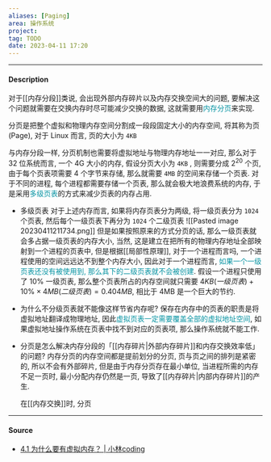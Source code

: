 ```yaml
---
aliases: [Paging]
area: 操作系统
project: 
tag: TODO
date: 2023-04-11 17:20
---
```

---
#### Description
对于[[内存分段]]类说, 会出现外部内存碎片以及内存交换空间大的问题, 要解决这个问题就需要在交换内存时尽可能减少交换的数据, 这就需要用<font color="#0593A2">内存分页</font>来实现.

分页是把整个虚拟和物理内存空间分割成一段段固定大小的内存空间, 将其称为页 (Page), 对于 Linux 而言, 页的大小为 `4KB`

与内存分段一样, 分页机制也需要将虚拟地址与物理内存地址一一对应, 那么对于 32 位系统而言, 一个 4G 大小的内存, 假设分页大小为 `4KB` , 则需要分成 $2^{20}$ 个页, 由于每个页表项需要 4 个字节来存储, 那么就需要 `4MB` 的空间来存储一个页表. 对于不同的进程, 每个进程都需要存储一个页表, 那么就会极大地浪费系统的内存, 于是采用<font color="#0593A2">多级页表</font>的方式来减少页表的内存占用.

- 多级页表
对于上述内存而言, 如果将内存页表分为两级, 将一级页表分为 `1024` 个页表, 然后每个一级页表下再分为 `1024` 个二级页表
![[Pasted image 20230411211734.png]]
但是如果按照原来的方式分页的话, 那么一级页表就会多占据一级页表的内存大小, 当然, 这是建立在把所有的物理内存地址全部映射到一个进程的页表中, 但是根据[[局部性原理]], 对于一个进程而言吗, 一个进程使用的空间远远达不到整个内存大小, 因此对于一个进程而言, <font color="#0593A2">如果一个一级页表还没有被使用到, 那么其下的二级页表就不会被创建</font>. 
假设一个进程只使用了 $10\%$ 一级页表, 那么整个页表所占的内存空间就只需要 $4KB (一级页表)+10\%\times 4MB (二级页表)=0.404MB$, 相比于 4MB 是一个巨大的节约.

- 为什么不分级页表就不能像这样节省内存呢?
    保存在内存中的页表的职责是将虚拟地址翻译成物理地址, 因此<font color="#0593A2">虚拟页表一定需要覆盖全部的虚拟地址空间</font>, 如果虚拟地址操作系统在页表中找不到对应的页表项, 那么操作系统就不能工作.
- 分页是怎么解决内存分段的「[[内存碎片|外部内存碎片]]和内存交换效率低」的问题?
    内存分页的内存空间都是提前划分的分页, 页与页之间的排列是紧密的, 所以不会有外部碎片, 但是由于内存分页存在最小单位, 当进程所需的内存不足一页时, 最小分配内存仍然是一页, 导致了[[内存碎片|内部内存碎片]]的产生. 
    
    在[[内存交换]]时, 分页
---
#### Source
- [4.1 为什么要有虚拟内存？ | 小林coding](https://xiaolincoding.com/os/3_memory/vmem.html#%E5%A4%9A%E7%BA%A7%E9%A1%B5%E8%A1%A8)